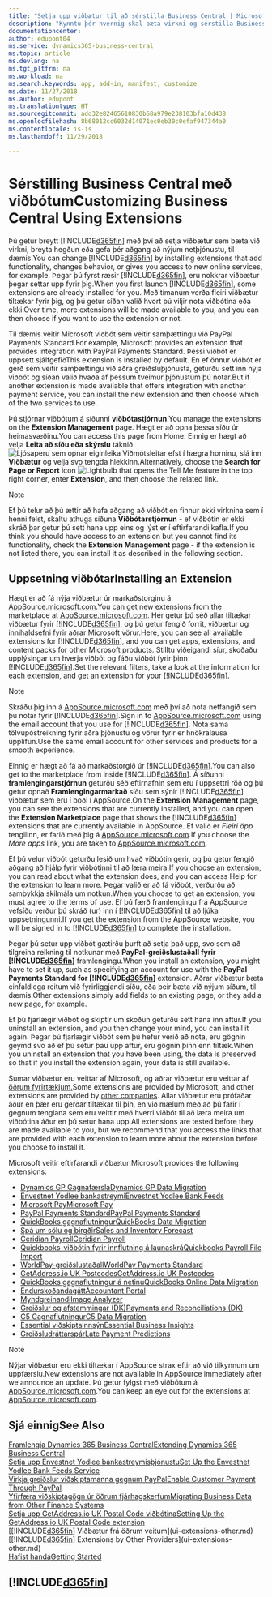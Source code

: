 ```yaml
---
title: "Setja upp viðbætur til að sérstilla Business Central | Microsoft Docs"
description: "Kynntu þér hvernig skal bæta virkni og sérstilla Business Central með því að setja upp viðbætur."
documentationcenter: 
author: edupont04
ms.service: dynamics365-business-central
ms.topic: article
ms.devlang: na
ms.tgt_pltfrm: na
ms.workload: na
ms.search.keywords: app, add-in, manifest, customize
ms.date: 11/27/2018
ms.author: edupont
ms.translationtype: HT
ms.sourcegitcommit: add32e82465610830b68a979e238103bfa10d438
ms.openlocfilehash: 8b68012cc6032d14071ec0eb30c0efaf947344a0
ms.contentlocale: is-is
ms.lasthandoff: 11/29/2018

---
```

# <a name="customizing-business-central-using-extensions"></a><span data-ttu-id="9f613-103">Sérstilling Business Central með viðbótum</span><span class="sxs-lookup"><span data-stu-id="9f613-103">Customizing Business Central Using Extensions</span></span>
<span data-ttu-id="9f613-104">Þú getur breytt [!INCLUDE[d365fin](includes/d365fin_md.md)] með því að setja viðbætur sem bæta við virkni, breyta hegðun eða gefa þér aðgang að nýjum netþjónustu, til dæmis.</span><span class="sxs-lookup"><span data-stu-id="9f613-104">You can change [!INCLUDE[d365fin](includes/d365fin_md.md)] by installing extensions that add functionality, changes behavior, or gives you access to new online services, for example.</span></span>
<span data-ttu-id="9f613-105">Þegar þú fyrst ræsir [!INCLUDE[d365fin](includes/d365fin_md.md)], eru nokkrar viðbætur þegar settar upp fyrir þig.</span><span class="sxs-lookup"><span data-stu-id="9f613-105">When you first launch [!INCLUDE[d365fin](includes/d365fin_md.md)], some extensions are already installed for you.</span></span> <span data-ttu-id="9f613-106">Með tímanum verða fleiri viðbætur tiltækar fyrir þig, og þú getur síðan valið hvort þú viljir nota viðbótina eða ekki.</span><span class="sxs-lookup"><span data-stu-id="9f613-106">Over time, more extensions will be made available to you, and you can then choose if you want to use the extension or not.</span></span>

<span data-ttu-id="9f613-107">Til dæmis veitir Microsoft viðbót sem veitir samþættingu við PayPal Payments Standard.</span><span class="sxs-lookup"><span data-stu-id="9f613-107">For example, Microsoft provides an extension that provides integration with PayPal Payments Standard.</span></span> <span data-ttu-id="9f613-108">Þessi viðbót er uppsett sjálfgefið</span><span class="sxs-lookup"><span data-stu-id="9f613-108">This extension is installed by default.</span></span>
<span data-ttu-id="9f613-109">En ef önnur viðbót er gerð sem veitir samþættingu við aðra greiðsluþjónusta, geturðu sett inn nýja viðbót og síðan valið hvaða af þessum tveimur þjónustum þú notar.</span><span class="sxs-lookup"><span data-stu-id="9f613-109">But if another extension is made available that offers integration with another payment service, you can install the new extension and then choose which of the two services to use.</span></span>  

<span data-ttu-id="9f613-110">Þú stjórnar viðbótum á síðunni **viðbótastjórnun**.</span><span class="sxs-lookup"><span data-stu-id="9f613-110">You manage the extensions on the **Extension Management** page.</span></span> <span data-ttu-id="9f613-111">Hægt er að opna þessa síðu úr heimasvæðinu.</span><span class="sxs-lookup"><span data-stu-id="9f613-111">You can access this page from Home.</span></span> <span data-ttu-id="9f613-112">Einnig er hægt að velja **Leita að síðu eða skýrslu** táknið ![Ljósaperu sem opnar eiginleika Viðmótsleitar](media/ui-search/search_small.png "Segðu mér hvað þú vilt gera") efst í hægra horninu, slá inn **Viðbætur** og velja svo tengda hlekkinn.</span><span class="sxs-lookup"><span data-stu-id="9f613-112">Alternatively, choose the **Search for Page or Report** icon ![Lightbulb that opens the Tell Me feature](media/ui-search/search_small.png "Tell me what you want to do") in the top right corner, enter **Extension**, and then choose the related link.</span></span>  

> [!NOTE]  
>   <span data-ttu-id="9f613-113">Ef þú telur að þú ættir að hafa aðgang að viðbót en finnur ekki virknina sem í henni felst, skaltu athuga síðuna **Viðbótarstjórnun** - ef viðbótin er ekki skráð þar getur þú sett hana upp eins og lýst er í eftirfarandi kafla.</span><span class="sxs-lookup"><span data-stu-id="9f613-113">If you think you should have access to an extension but you cannot find its functionality, check the **Extension Management** page - if the extension is not listed there, you can install it as described in the following section.</span></span>  

## <a name="installing-an-extension"></a><span data-ttu-id="9f613-114">Uppsetning viðbótar</span><span class="sxs-lookup"><span data-stu-id="9f613-114">Installing an Extension</span></span>
<span data-ttu-id="9f613-115">Hægt er að fá nýja viðbætur úr markaðstorginu á [AppSource.microsoft.com](https://appsource.microsoft.com/en-us/marketplace/apps?src=dynamics365website&product=dynamics-365-business-central).</span><span class="sxs-lookup"><span data-stu-id="9f613-115">You can get new extensions from the marketplace at [AppSource.microsoft.com](https://appsource.microsoft.com/en-us/marketplace/apps?src=dynamics365website&product=dynamics-365-business-central).</span></span> <span data-ttu-id="9f613-116">Hér getur þú séð allar tiltækar viðbætur fyrir [!INCLUDE[d365fin](includes/d365fin_md.md)], og þú getur fengið forrit, viðbætur og innihaldsefni fyrir aðrar Microsoft vörur.</span><span class="sxs-lookup"><span data-stu-id="9f613-116">Here, you can see all available extensions for [!INCLUDE[d365fin](includes/d365fin_md.md)], and you can get apps, extensions, and content packs for other Microsoft products.</span></span> <span data-ttu-id="9f613-117">Stilltu viðeigandi síur, skoðaðu upplýsingar um hverja viðbót og fáðu viðbót fyrir þinn [!INCLUDE[d365fin](includes/d365fin_md.md)].</span><span class="sxs-lookup"><span data-stu-id="9f613-117">Set the relevant filters, take a look at the information for each extension, and get an extension for your [!INCLUDE[d365fin](includes/d365fin_md.md)].</span></span>  
> [!NOTE]  
>   <span data-ttu-id="9f613-118">Skráðu þig inn á [AppSource.microsoft.com](https://appsource.microsoft.com/) með því að nota netfangið sem þú notar fyrir [!INCLUDE[d365fin](includes/d365fin_md.md)].</span><span class="sxs-lookup"><span data-stu-id="9f613-118">Sign in to [AppSource.microsoft.com](https://appsource.microsoft.com/) using the email account that you use for [!INCLUDE[d365fin](includes/d365fin_md.md)].</span></span> <span data-ttu-id="9f613-119">Nota sama tölvupóstreikning fyrir aðra þjónustu og vörur fyrir er hnökralausa upplifun.</span><span class="sxs-lookup"><span data-stu-id="9f613-119">Use the same email account for other services and products for a smooth experience.</span></span>  

<span data-ttu-id="9f613-120">Einnig er hægt að fá að markaðstorgið úr [!INCLUDE[d365fin](includes/d365fin_md.md)].</span><span class="sxs-lookup"><span data-stu-id="9f613-120">You can also get to the marketplace from inside [!INCLUDE[d365fin](includes/d365fin_md.md)].</span></span> <span data-ttu-id="9f613-121">Á síðunni **framlengingarstjórnun** geturðu séð eftirnafnin sem eru í uppsettri röð og þú getur opnað **Framlengingarmarkað** síðu sem sýnir [!INCLUDE[d365fin](includes/d365fin_md.md)] viðbætur sem eru í boði í AppSource.</span><span class="sxs-lookup"><span data-stu-id="9f613-121">On the **Extension Management** page, you can see the extensions that are currently installed, and you can open the **Extension Marketplace** page that shows the [!INCLUDE[d365fin](includes/d365fin_md.md)] extensions that are currently available in AppSource.</span></span> <span data-ttu-id="9f613-122">Ef valið er *Fleiri öpp* tengilinn, er farið með þig á [AppSource.microsoft.com](https://appsource.microsoft.com/en-us/marketplace/apps?product=dynamics-365%3Bdynamics-365-for-financials&page=1).</span><span class="sxs-lookup"><span data-stu-id="9f613-122">If you choose the *More apps* link, you are taken to [AppSource.microsoft.com](https://appsource.microsoft.com/en-us/marketplace/apps?product=dynamics-365%3Bdynamics-365-for-financials&page=1).</span></span>  

<span data-ttu-id="9f613-123">Ef þú velur viðbót geturðu lesið um hvað viðbótin gerir, og þú getur fengið aðgang að hjálp fyrir viðbótinni til að læra meira.</span><span class="sxs-lookup"><span data-stu-id="9f613-123">If you choose an extension, you can read about what the extension does, and you can access Help for the extension to learn more.</span></span> <span data-ttu-id="9f613-124">Þegar valið er að fá viðbót, verðurðu að samþykkja skilmála um notkun.</span><span class="sxs-lookup"><span data-stu-id="9f613-124">When you choose to get an extension, you must agree to the terms of use.</span></span> <span data-ttu-id="9f613-125">Ef þú færð framlengingu frá AppSource vefsíðu verður þú skráð (ur) inn í [!INCLUDE[d365fin](includes/d365fin_md.md)] til að ljúka uppsetningunni.</span><span class="sxs-lookup"><span data-stu-id="9f613-125">If you get the extension from the AppSource website, you will be signed in to [!INCLUDE[d365fin](includes/d365fin_md.md)] to complete the installation.</span></span>  

<span data-ttu-id="9f613-126">Þegar þú setur upp viðbót gætirðu þurft að setja það upp, svo sem að tilgreina reikning til notkunar með **PayPal-greiðslustaðall fyrir [!INCLUDE[d365fin](includes/d365fin_md.md)]** framlengingu.</span><span class="sxs-lookup"><span data-stu-id="9f613-126">When you install an extension, you might have to set it up, such as specifying an account for use with the **PayPal Payments Standard for [!INCLUDE[d365fin](includes/d365fin_md.md)]** extension.</span></span>
<span data-ttu-id="9f613-127">Aðrar viðbætur bæta einfaldlega reitum við fyrirliggjandi síðu, eða þeir bæta við nýjum síðum, til dæmis.</span><span class="sxs-lookup"><span data-stu-id="9f613-127">Other extensions simply add fields to an existing page, or they add a new page, for example.</span></span>   

<span data-ttu-id="9f613-128">Ef þú fjarlægir viðbót og skiptir um skoðun geturðu sett hana inn aftur.</span><span class="sxs-lookup"><span data-stu-id="9f613-128">If you uninstall an extension, and you then change your mind, you can install it again.</span></span> <span data-ttu-id="9f613-129">Þegar þú fjarlægir viðbót sem þú hefur verið að nota, eru gögnin geymd svo að ef þú setur þau upp aftur, eru gögnin þínn enn tiltæk.</span><span class="sxs-lookup"><span data-stu-id="9f613-129">When you uninstall an extension that you have been using, the data is preserved so that if you install the extension again, your data is still available.</span></span>  

<span data-ttu-id="9f613-130">Sumar viðbætur eru veittar af Microsoft, og aðrar viðbætur eru veittar af [öðrum fyrirtækjum.](ui-extensions-other.md)</span><span class="sxs-lookup"><span data-stu-id="9f613-130">Some extensions are provided by Microsoft, and other extensions are provided by [other companies](ui-extensions-other.md).</span></span> <span data-ttu-id="9f613-131">Allar viðbætur eru prófaðar áður en þær eru gerðar tiltækar til þin, en við mælum með að þú farir í gegnum tenglana sem eru veittir með hverri viðbót til að læra meira um viðbótina áður en þú setur hana upp.</span><span class="sxs-lookup"><span data-stu-id="9f613-131">All extensions are tested before they are made available to you, but we recommend that you access the links that are provided with each extension to learn more about the extension before you choose to install it.</span></span>  

<span data-ttu-id="9f613-132">Microsoft veitir eftirfarandi viðbætur:</span><span class="sxs-lookup"><span data-stu-id="9f613-132">Microsoft provides the following extensions:</span></span>  

* [<span data-ttu-id="9f613-133">Dynamics GP Gagnafærsla</span><span class="sxs-lookup"><span data-stu-id="9f613-133">Dynamics GP Data Migration</span></span>](ui-extensions-dynamicsgp-data-migration.md)  
* [<span data-ttu-id="9f613-134">Envestnet Yodlee bankastreymi</span><span class="sxs-lookup"><span data-stu-id="9f613-134">Envestnet Yodlee Bank Feeds</span></span>](ui-extensions-yodlee-bank-feeds.md)  
* [<span data-ttu-id="9f613-135">Microsoft Pay</span><span class="sxs-lookup"><span data-stu-id="9f613-135">Microsoft Pay</span></span>](ui-extensions-microsoft-pay-payments.md)  
* [<span data-ttu-id="9f613-136">PayPal Payments Standard</span><span class="sxs-lookup"><span data-stu-id="9f613-136">PayPal Payments Standard</span></span>](ui-extensions-paypal-payments-standard.md)  
* [<span data-ttu-id="9f613-137">QuickBooks gagnaflutningur</span><span class="sxs-lookup"><span data-stu-id="9f613-137">QuickBooks Data Migration</span></span>](ui-extensions-quickbooks-data-migration.md)  
* [<span data-ttu-id="9f613-138">Spá um sölu og birgðir</span><span class="sxs-lookup"><span data-stu-id="9f613-138">Sales and Inventory Forecast</span></span>](ui-extensions-sales-forecast.md)  
* [<span data-ttu-id="9f613-139">Ceridian Payroll</span><span class="sxs-lookup"><span data-stu-id="9f613-139">Ceridian Payroll</span></span>](ui-extensions-ceridian-payroll.md)  
* [<span data-ttu-id="9f613-140">Quickbooks-viðbótin fyrir innflutning á launaskrá</span><span class="sxs-lookup"><span data-stu-id="9f613-140">Quickbooks Payroll File Import</span></span>](ui-extensions-quickbooks-payroll.md)  
* [<span data-ttu-id="9f613-141">WorldPay-greiðslustaðall</span><span class="sxs-lookup"><span data-stu-id="9f613-141">WorldPay Payments Standard</span></span>](ui-extensions-worldpay-payments-standard.md)  
* [<span data-ttu-id="9f613-142">GetAddress.io UK Postcodes</span><span class="sxs-lookup"><span data-stu-id="9f613-142">GetAddress.io UK Postcodes</span></span>](ui-extensions-getaddressio.md)  
* [<span data-ttu-id="9f613-143">QuickBooks gagnaflutningur á netinu</span><span class="sxs-lookup"><span data-stu-id="9f613-143">QuickBooks Online Data Migration</span></span>](ui-extensions-quickbooks-online-data-migration.md)  
* [<span data-ttu-id="9f613-144">Endurskoðandagátt</span><span class="sxs-lookup"><span data-stu-id="9f613-144">Accountant Portal</span></span>](ui-extensions-accountant-portal.md)  
* [<span data-ttu-id="9f613-145">Myndgreinandi</span><span class="sxs-lookup"><span data-stu-id="9f613-145">Image Analyzer</span></span>](ui-extensions-image-analyzer.md)  
* [<span data-ttu-id="9f613-146">Greiðslur og afstemmingar (DK)</span><span class="sxs-lookup"><span data-stu-id="9f613-146">Payments and Reconciliations (DK)</span></span>](ui-extensions-payments-reconciliation-formats-dk.md)  
* [<span data-ttu-id="9f613-147">C5 Gagnaflutningur</span><span class="sxs-lookup"><span data-stu-id="9f613-147">C5 Data Migration</span></span>](ui-extensions-c5-data-migration.md)  
* [<span data-ttu-id="9f613-148">Essential viðskiptainnsýn</span><span class="sxs-lookup"><span data-stu-id="9f613-148">Essential Business Insights</span></span>](ui-extensions-essential-business-insights.md)  
* [<span data-ttu-id="9f613-149">Greiðsludráttarspár</span><span class="sxs-lookup"><span data-stu-id="9f613-149">Late Payment Predictions</span></span>](ui-extensions-late-payment-prediction.md  )

> [!NOTE]  
>  <span data-ttu-id="9f613-150">Nýjar viðbætur eru ekki tiltækar í AppSource strax eftir að við tilkynnum um uppfærslu.</span><span class="sxs-lookup"><span data-stu-id="9f613-150">New extensions are not available in AppSource immediately after we announce an update.</span></span> <span data-ttu-id="9f613-151">Þú getur fylgst með viðbótum á [AppSource.microsoft.com](https://appsource.microsoft.com/en-us/marketplace/apps?product=dynamics-365%3Bdynamics-365-for-financials&page=1).</span><span class="sxs-lookup"><span data-stu-id="9f613-151">You can keep an eye out for the extensions at [AppSource.microsoft.com](https://appsource.microsoft.com/en-us/marketplace/apps?product=dynamics-365%3Bdynamics-365-for-financials&page=1).</span></span>

## <a name="see-also"></a><span data-ttu-id="9f613-152">Sjá einnig</span><span class="sxs-lookup"><span data-stu-id="9f613-152">See Also</span></span>
[<span data-ttu-id="9f613-153">Framlengja Dynamics 365 Business Central</span><span class="sxs-lookup"><span data-stu-id="9f613-153">Extending Dynamics 365 Business Central</span></span>](about-develop-extensions.md)  
[<span data-ttu-id="9f613-154">Setja upp Envestnet Yodlee bankastreymisþjónustu</span><span class="sxs-lookup"><span data-stu-id="9f613-154">Set Up the Envestnet Yodlee Bank Feeds Service</span></span>](bank-how-setup-bank-statement-service.md)  
[<span data-ttu-id="9f613-155">Virkja greiðslur viðskiptamanna gegnum PayPal</span><span class="sxs-lookup"><span data-stu-id="9f613-155">Enable Customer Payment Through PayPal</span></span>](sales-how-enable-payment-service-extensions.md)  
[<span data-ttu-id="9f613-156">Yfirfæra viðskiptagögn úr öðrum fjárhagskerfum</span><span class="sxs-lookup"><span data-stu-id="9f613-156">Migrating Business Data from Other Finance Systems</span></span>](across-import-data-configuration-packages.md)  
[<span data-ttu-id="9f613-157">Setja upp GetAddress.io UK Postal Code viðbótina</span><span class="sxs-lookup"><span data-stu-id="9f613-157">Setting Up the GetAddress.io UK Postal Code extension</span></span>](LocalFunctionality/UnitedKingdom/uk-setup-postal-code-service.md)  
<span data-ttu-id="9f613-158">[[!INCLUDE[d365fin](includes/d365fin_md.md)] Viðbætur frá öðrum veitum](ui-extensions-other.md)</span><span class="sxs-lookup"><span data-stu-id="9f613-158">[[!INCLUDE[d365fin](includes/d365fin_md.md)] Extensions by Other Providers](ui-extensions-other.md)</span></span>  
[<span data-ttu-id="9f613-159">Hafist handa</span><span class="sxs-lookup"><span data-stu-id="9f613-159">Getting Started</span></span>](product-get-started.md)  

## [!INCLUDE[d365fin](includes/free_trial_md.md)]  

